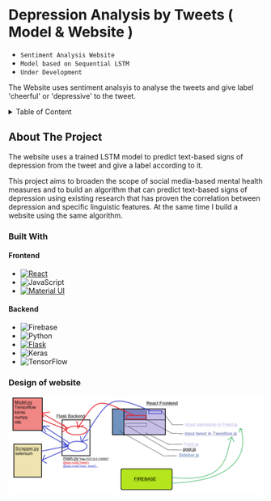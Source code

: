 <a name="readme-top"></a>
# Depression Analysis by Tweets ( Model & Website )
* ` Sentiment Analysis Website `
* ` Model based on Sequential LSTM `
* ` Under Development `


The Website uses sentiment analsyis to analyse the tweets and give label 'cheerful' or 'depressive' to the tweet.

<details>
  <summary>Table of Content</summary>
  <ol>
    <li>
      <a href="#about-the-project">About The Project</a>
      <ol>
        <li><a href="#A">Built With</a></li>
        <li><a href="#B">About the Deep Learning Model</a></li>
      </ol>
    </li>
    <li>
      <a href="#D">Project Phases</a>
      <ol>
        <li>
          <a href="#E">Building Model</a>
          <ol>
            <li><a href="#F">Gathering Data</a></li>
            <li><a href="#G">Preprocessing Data</a></li>
            <li><a href="#H">Building sentiment analysis model</a></li>
          </ol>
         </li>
         <li><a href="#H">Proposed Website Model</a></li>
      </ol>
    </li>
    <li><a href="#I">Challenges Faced</a></li>
    <li><a href="#J">Future Plan</a></li>
    <li><a href="#K">References</a></li>
  </ol>
</details>

## About The Project

The website uses a trained LSTM model to predict text-based signs of depression from the tweet and give a label according to it.

This project aims to broaden the scope of social media-based mental health measures and to build an algorithm that can predict text-based signs of depression using existing research that has proven the correlation between depression and specific linguistic features. At the same time I build a website using the same algorithm.

### Built With

#### Frontend
* [![React][React.js]][React-url]
* ![JavaScript](https://img.shields.io/badge/javascript-%23323330.svg?style=for-the-badge&logo=javascript&logoColor=%23F7DF1E)
* [![Material UI][Material.js]][Material-url]

#### Backend
* ![Firebase](https://img.shields.io/badge/Firebase-039BE5?style=for-the-badge&logo=Firebase&logoColor=white)
* ![Python](https://img.shields.io/badge/python-3670A0?style=for-the-badge&logo=python&logoColor=ffdd54)
* [![Flask][Flask.js]][Flask-url]
* ![Keras](https://img.shields.io/badge/Keras-%23D00000.svg?style=for-the-badge&logo=Keras&logoColor=white)
* ![TensorFlow](https://img.shields.io/badge/TensorFlow-%23FF6F00.svg?style=for-the-badge&logo=TensorFlow&logoColor=white)

### Design of website
![design](https://github.com/TusharPuri10/DepressiveTweetsAnalysis/blob/master/Design.png)




[Material.js]: https://img.shields.io/badge/Material--UI-0081CB?style=for-the-badge&logo=mui&logoColor=white
[Material-url]: https://mui.com/
[React.js]: https://img.shields.io/badge/React-20232A?style=for-the-badge&logo=react&logoColor=61DAFB
[React-url]: https://reactjs.org/
[Flask.js]: https://img.shields.io/badge/Flask-000000?style=for-the-badge&logo=flask&logoColor=white
[Flask-url]: https://flask.palletsprojects.com/en/2.2.x/

